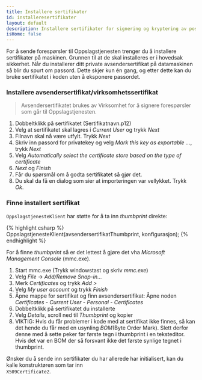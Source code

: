 ```yaml
---
title: Installere sertifikater
id: installeresertifikater
layout: default
description: Installere sertifikater for signering og kryptering av post
isHome: false
---
```


For å sende forespørsler til Oppslagstjenesten trenger du å installere sertifikater på maskinen. Grunnen til at de skal installeres
er i hovedsak sikkerhet. Når du installerer ditt private avsendersertifikat på datamaskinen så blir du spurt om passord. Dette skjer 
kun én gang, og etter dette kan du bruke sertifikatet i koden uten å eksponere passordet. 

<h3 id="databehandlersertifikat">Installere avsendersertifikat/virksomhetssertifikat</h3>

<blockquote> Avsendersertifikatet brukes av Virksomhet for å signere forespørsler som går til Oppslagstjenesten.  </blockquote>

1.  Dobbeltklikk på sertifikatet (Sertifikatnavn.p12)
2.  Velg at sertifikatet skal lagres i _Current User_ og trykk _Next_
3.  Filnavn skal nå være utfylt. Trykk _Next_
4.  Skriv inn passord for privatekey og velg _Mark this key as exportable ..._, trykk _Next_
5.  Velg _Automatically select the certificate store based on the type of certificate_
6.  _Next_ og _Finish_
7.  Får du spørsmål om å godta sertifikatet så gjør det.
8.  Du skal da få en dialog som sier at importeringen var vellykket. Trykk _Ok_.

<h3 id="finneinstallertsertifikat">Finne installert sertifikat</h3>

<code>OppslagstjenesteKlient</code> har støtte for å ta inn _thumbprint_ direkte:

{% highlight csharp %}
OppslagstjenesteKlient(avsendersertifikatThumbprint, konfigurasjon);
{% endhighlight %}

For å finne _thumbprint_ så er det lettest å gjøre det vha _Microsoft Management Console_ (mmc.exe). 

1.  Start mmc.exe (Trykk windowstast og skriv _mmc.exe_)
2.  Velg _File_ -> _Add/Remove Snap-in..._ 
3.  Merk _Certificates_ og trykk _Add >_
4.  Velg _My user account_ og trykk _Finish_
5.	Åpne mappe for sertifikat og finn avsendersertifikat: Åpne noden _Certificates - Current User - Personal - Certificates_
6. 	Dobbeltklikk på sertifikatet du installerte
7.	Velg _Details_, scroll ned til _Thumbprint_ og kopier
8.	VIKTIG: Hvis du får problemer i kode med at sertifikat ikke finnes, så kan det hende du får med en usynling _BOM_(Byte Order Mark). Slett derfor denne med å sette peker før første tegn i thumbprint i en teksteditor. Hvis det var en BOM der så forsvant ikke det første synlige tegnet i thumbprint. 

Ønsker du å sende inn sertifikater du har allerede har initialisert, kan du kalle konstruktøren som tar inn <code> X509Certificate2</code>.